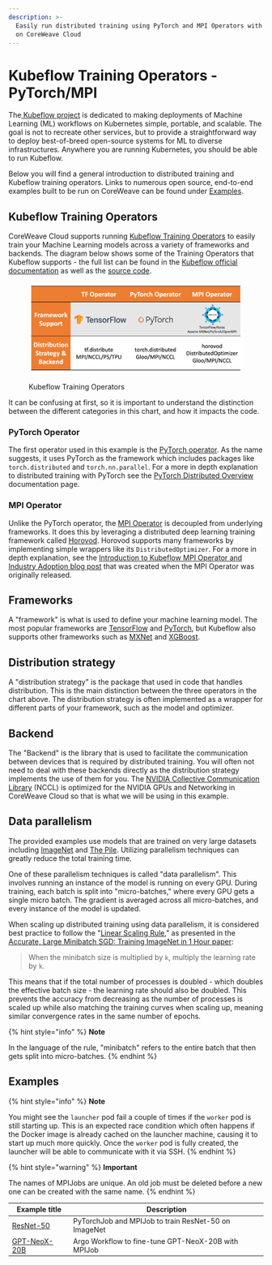 ```yaml
---
description: >-
  Easily run distributed training using PyTorch and MPI Operators with Kubeflow
  on CoreWeave Cloud
---
```


# Kubeflow Training Operators - PyTorch/MPI

The[ Kubeflow project](https://www.kubeflow.org/) is dedicated to making deployments of Machine Learning (ML) workflows on Kubernetes simple, portable, and scalable. The goal is not to recreate other services, but to provide a straightforward way to deploy best-of-breed open-source systems for ML to diverse infrastructures. Anywhere you are running Kubernetes, you should be able to run Kubeflow.

Below you will find a general introduction to distributed training and Kubeflow training operators. Links to numerous open source, end-to-end examples built to be run on CoreWeave can be found under [Examples](./#examples).

## Kubeflow Training Operators

CoreWeave Cloud supports running [Kubeflow Training Operators](https://www.kubeflow.org/docs/components/training/) to easily train your Machine Learning models across a variety of frameworks and backends. The diagram below shows some of the Training Operators that Kubeflow supports - the full list can be found in the [Kubeflow official documentation](https://www.kubeflow.org/docs/components/training/) as well as the [source code](https://github.com/kubeflow/training-operator).

<figure><img src="../../../.gitbook/assets/image (1) (1).png" alt="Kubeflow Training Operators support diagram"><figcaption><p>Kubeflow Training Operators</p></figcaption></figure>

It can be confusing at first, so it is important to understand the distinction between the different categories in this chart, and how it impacts the code.

### PyTorch Operator

The first operator used in this example is the [PyTorch operator](https://www.kubeflow.org/docs/components/training/pytorch/). As the name suggests, it uses PyTorch as the framework which includes packages like `torch.distributed` and `torch.nn.parallel`. For a more in depth explanation to distributed training with PyTorch see the [PyTorch Distributed Overview](https://pytorch.org/tutorials/beginner/dist\_overview.html) documentation page.

### MPI Operator

Unlike the PyTorch operator, the [MPI Operator](https://www.kubeflow.org/docs/components/training/mpi/) is decoupled from underlying frameworks. It does this by leveraging a distributed deep learning training framework called [Horovod](https://horovod.ai/). Horovod supports many frameworks by implementing simple wrappers like its `DistributedOptimizer`. For a more in depth explanation, see the [Introduction to Kubeflow MPI Operator and Industry Adoption blog post](https://medium.com/kubeflow/introduction-to-kubeflow-mpi-operator-and-industry-adoption-296d5f2e6edc) that was created when the MPI Operator was originally released.&#x20;

## Frameworks

A "framework" is what is used to define your machine learning model. The most popular frameworks are [TensorFlow](https://www.tensorflow.org/) and [PyTorch](https://pytorch.org/), but Kubeflow also supports other frameworks such as [MXNet](https://mxnet.apache.org/versions/1.9.1/) and [XGBoost](https://xgboost.readthedocs.io/en/stable/).

## Distribution strategy

A "distribution strategy" is the package that used in code that handles distribution. This is the main distinction between the three operators in the chart above. The distribution strategy is often implemented as a wrapper for different parts of your framework, such as the model and optimizer.&#x20;

## Backend

The "Backend" is the library that is used to facilitate the communication between devices that is required by distributed training. You will often not need to deal with these backends directly as the distribution strategy implements the use of them for you. The [NVIDIA Collective Communication Library](https://developer.nvidia.com/nccl) (NCCL) is optimized for the NVIDIA GPUs and Networking in CoreWeave Cloud so that is what we will be using in this example.

## Data parallelism

The provided examples use models that are trained on very large datasets including [ImageNet](https://www.image-net.org/) and [The Pile](https://pile.eleuther.ai/). Utilizing parallelism techniques can greatly reduce the total training time.

One of these parallelism techniques is called "data parallelism". This involves running an instance of the model is running on every GPU. During training, each batch is split into "micro-batches," where every GPU gets a single micro batch. The gradient is averaged across all micro-batches, and every instance of the model is updated.

When scaling up distributed training using data parallelism, it is considered best practice to follow the "[Linear Scaling Rule](https://arxiv.org/abs/1706.02677)," as presented in the [Accurate, Large Minibatch SGD: Training ImageNet in 1 Hour paper](https://arxiv.org/abs/1706.02677):

> When the minibatch size is multiplied by `k`, multiply the learning rate by `k`.

This means that if the total number of processes is doubled - which doubles the effective batch size - the learning rate should also be doubled. This prevents the accuracy from decreasing as the number of processes is scaled up while also matching the training curves when scaling up, meaning similar convergence rates in the same number of epochs.

{% hint style="info" %}
**Note**

In the language of the rule, "minibatch" refers to the entire batch that then gets split into micro-batches. &#x20;
{% endhint %}

## Examples

{% hint style="info" %}
**Note**

You might see the `launcher` pod fail a couple of times if the `worker` pod is still starting up. This is an expected race condition which often happens if the Docker image is already cached on the launcher machine, causing it to start up much more quickly. Once the `worker` pod is fully created, the launcher will be able to communicate with it via SSH.
{% endhint %}

{% hint style="warning" %}
**Important**

The names of MPIJobs are unique. An old job must be deleted before a new one can be created with the same name.
{% endhint %}

| Example title                                                                               | Description                                          |
| ------------------------------------------------------------------------------------------- | ---------------------------------------------------- |
| [ResNet-50](train-resnet-50-with-imagenet.md)                                               | PyTorchJob and MPIJob to train ResNet-50 on ImageNet |
| [GPT-NeoX-20B](../argo-workflows/fine-tuning/fine-tune-gpt-neox-20b-with-argo-workflows.md) | Argo Workflow to fine-tune GPT-NeoX-20B with MPIJob  |

